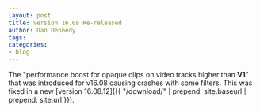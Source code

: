 ```yaml
---
layout: post
title: Version 16.08 Re-released
author: Dan Dennedy
tags: 
categories:
- blog
---
```


The "performance boost for opaque clips on video tracks higher than **V1**" that
was introduced for v16.08 causing crashes with some filters. This was fixed in a new
[version 16.08.12]({{ "/download/" | prepend: site.baseurl | prepend: site.url }}).

